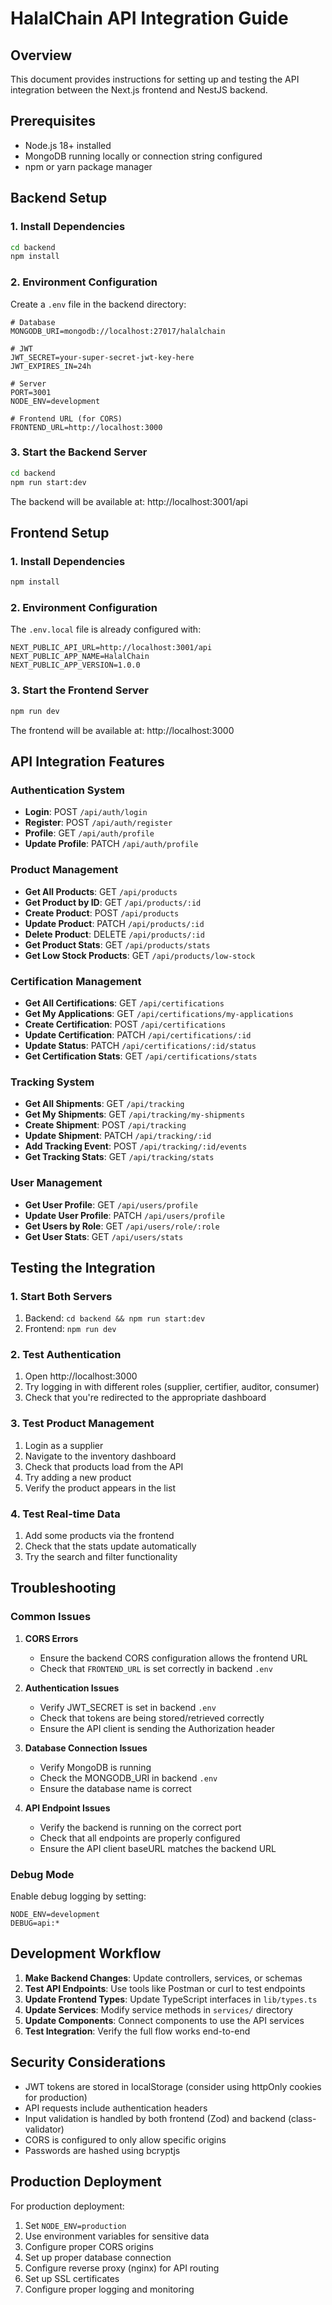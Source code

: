 # HalalChain API Integration Guide

## Overview
This document provides instructions for setting up and testing the API integration between the Next.js frontend and NestJS backend.

## Prerequisites
- Node.js 18+ installed
- MongoDB running locally or connection string configured
- npm or yarn package manager

## Backend Setup

### 1. Install Dependencies
```bash
cd backend
npm install
```

### 2. Environment Configuration
Create a `.env` file in the backend directory:
```env
# Database
MONGODB_URI=mongodb://localhost:27017/halalchain

# JWT
JWT_SECRET=your-super-secret-jwt-key-here
JWT_EXPIRES_IN=24h

# Server
PORT=3001
NODE_ENV=development

# Frontend URL (for CORS)
FRONTEND_URL=http://localhost:3000
```

### 3. Start the Backend Server
```bash
cd backend
npm run start:dev
```

The backend will be available at: http://localhost:3001/api

## Frontend Setup

### 1. Install Dependencies
```bash
npm install
```

### 2. Environment Configuration
The `.env.local` file is already configured with:
```env
NEXT_PUBLIC_API_URL=http://localhost:3001/api
NEXT_PUBLIC_APP_NAME=HalalChain
NEXT_PUBLIC_APP_VERSION=1.0.0
```

### 3. Start the Frontend Server
```bash
npm run dev
```

The frontend will be available at: http://localhost:3000

## API Integration Features

### Authentication System
- **Login**: POST `/api/auth/login`
- **Register**: POST `/api/auth/register`
- **Profile**: GET `/api/auth/profile`
- **Update Profile**: PATCH `/api/auth/profile`

### Product Management
- **Get All Products**: GET `/api/products`
- **Get Product by ID**: GET `/api/products/:id`
- **Create Product**: POST `/api/products`
- **Update Product**: PATCH `/api/products/:id`
- **Delete Product**: DELETE `/api/products/:id`
- **Get Product Stats**: GET `/api/products/stats`
- **Get Low Stock Products**: GET `/api/products/low-stock`

### Certification Management
- **Get All Certifications**: GET `/api/certifications`
- **Get My Applications**: GET `/api/certifications/my-applications`
- **Create Certification**: POST `/api/certifications`
- **Update Certification**: PATCH `/api/certifications/:id`
- **Update Status**: PATCH `/api/certifications/:id/status`
- **Get Certification Stats**: GET `/api/certifications/stats`

### Tracking System
- **Get All Shipments**: GET `/api/tracking`
- **Get My Shipments**: GET `/api/tracking/my-shipments`
- **Create Shipment**: POST `/api/tracking`
- **Update Shipment**: PATCH `/api/tracking/:id`
- **Add Tracking Event**: POST `/api/tracking/:id/events`
- **Get Tracking Stats**: GET `/api/tracking/stats`

### User Management
- **Get User Profile**: GET `/api/users/profile`
- **Update User Profile**: PATCH `/api/users/profile`
- **Get Users by Role**: GET `/api/users/role/:role`
- **Get User Stats**: GET `/api/users/stats`

## Testing the Integration

### 1. Start Both Servers
1. Backend: `cd backend && npm run start:dev`
2. Frontend: `npm run dev`

### 2. Test Authentication
1. Open http://localhost:3000
2. Try logging in with different roles (supplier, certifier, auditor, consumer)
3. Check that you're redirected to the appropriate dashboard

### 3. Test Product Management
1. Login as a supplier
2. Navigate to the inventory dashboard
3. Check that products load from the API
4. Try adding a new product
5. Verify the product appears in the list

### 4. Test Real-time Data
1. Add some products via the frontend
2. Check that the stats update automatically
3. Try the search and filter functionality

## Troubleshooting

### Common Issues

1. **CORS Errors**
   - Ensure the backend CORS configuration allows the frontend URL
   - Check that `FRONTEND_URL` is set correctly in backend `.env`

2. **Authentication Issues**
   - Verify JWT_SECRET is set in backend `.env`
   - Check that tokens are being stored/retrieved correctly
   - Ensure the API client is sending the Authorization header

3. **Database Connection Issues**
   - Verify MongoDB is running
   - Check the MONGODB_URI in backend `.env`
   - Ensure the database name is correct

4. **API Endpoint Issues**
   - Verify the backend is running on the correct port
   - Check that all endpoints are properly configured
   - Ensure the API client baseURL matches the backend URL

### Debug Mode
Enable debug logging by setting:
```env
NODE_ENV=development
DEBUG=api:*
```

## Development Workflow

1. **Make Backend Changes**: Update controllers, services, or schemas
2. **Test API Endpoints**: Use tools like Postman or curl to test endpoints
3. **Update Frontend Types**: Update TypeScript interfaces in `lib/types.ts`
4. **Update Services**: Modify service methods in `services/` directory
5. **Update Components**: Connect components to use the API services
6. **Test Integration**: Verify the full flow works end-to-end

## Security Considerations

- JWT tokens are stored in localStorage (consider using httpOnly cookies for production)
- API requests include authentication headers
- Input validation is handled by both frontend (Zod) and backend (class-validator)
- CORS is configured to only allow specific origins
- Passwords are hashed using bcryptjs

## Production Deployment

For production deployment:
1. Set `NODE_ENV=production`
2. Use environment variables for sensitive data
3. Configure proper CORS origins
4. Set up proper database connection
5. Configure reverse proxy (nginx) for API routing
6. Set up SSL certificates
7. Configure proper logging and monitoring
